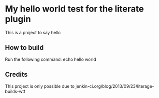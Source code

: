 My hello world test for the literate plugin
===========================================

This is a project to say hello 

How to build
------------

Run the following command:
	echo hello world

Credits
-------
This project is only possible due to jenkin-ci.org/blog/2013/09/23/literage-builds-wtf
